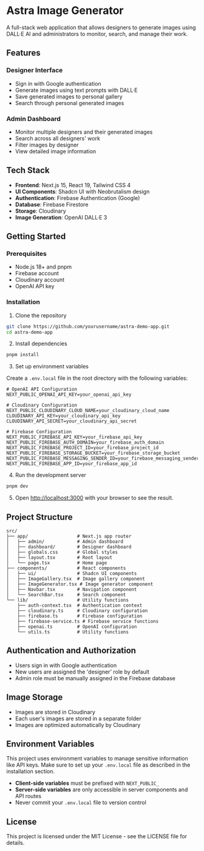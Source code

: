 # Astra Image Generator

A full-stack web application that allows designers to generate images using DALL·E AI and administrators to monitor, search, and manage their work.

## Features

### Designer Interface

- Sign in with Google authentication
- Generate images using text prompts with DALL·E
- Save generated images to personal gallery
- Search through personal generated images

### Admin Dashboard

- Monitor multiple designers and their generated images
- Search across all designers' work
- Filter images by designer
- View detailed image information

## Tech Stack

- **Frontend**: Next.js 15, React 19, Tailwind CSS 4
- **UI Components**: Shadcn UI with Neobrutalism design
- **Authentication**: Firebase Authentication (Google)
- **Database**: Firebase Firestore
- **Storage**: Cloudinary
- **Image Generation**: OpenAI DALL·E 3

## Getting Started

### Prerequisites

- Node.js 18+ and pnpm
- Firebase account
- Cloudinary account
- OpenAI API key

### Installation

1. Clone the repository

```bash
git clone https://github.com/yourusername/astra-demo-app.git
cd astra-demo-app
```

2. Install dependencies

```bash
pnpm install
```

3. Set up environment variables

Create a `.env.local` file in the root directory with the following variables:

```
# OpenAI API Configuration
NEXT_PUBLIC_OPENAI_API_KEY=your_openai_api_key

# Cloudinary Configuration
NEXT_PUBLIC_CLOUDINARY_CLOUD_NAME=your_cloudinary_cloud_name
CLOUDINARY_API_KEY=your_cloudinary_api_key
CLOUDINARY_API_SECRET=your_cloudinary_api_secret

# Firebase Configuration
NEXT_PUBLIC_FIREBASE_API_KEY=your_firebase_api_key
NEXT_PUBLIC_FIREBASE_AUTH_DOMAIN=your_firebase_auth_domain
NEXT_PUBLIC_FIREBASE_PROJECT_ID=your_firebase_project_id
NEXT_PUBLIC_FIREBASE_STORAGE_BUCKET=your_firebase_storage_bucket
NEXT_PUBLIC_FIREBASE_MESSAGING_SENDER_ID=your_firebase_messaging_sender_id
NEXT_PUBLIC_FIREBASE_APP_ID=your_firebase_app_id
```

4. Run the development server

```bash
pnpm dev
```

5. Open [http://localhost:3000](http://localhost:3000) with your browser to see the result.

## Project Structure

```
src/
├── app/                  # Next.js app router
│   ├── admin/            # Admin dashboard
│   ├── dashboard/        # Designer dashboard
│   ├── globals.css       # Global styles
│   ├── layout.tsx        # Root layout
│   └── page.tsx          # Home page
├── components/           # React components
│   ├── ui/               # Shadcn UI components
│   ├── ImageGallery.tsx  # Image gallery component
│   ├── ImageGenerator.tsx # Image generator component
│   ├── Navbar.tsx        # Navigation component
│   └── SearchBar.tsx     # Search component
└── lib/                  # Utility functions
    ├── auth-context.tsx  # Authentication context
    ├── cloudinary.ts     # Cloudinary configuration
    ├── firebase.ts       # Firebase configuration
    ├── firebase-service.ts # Firebase service functions
    ├── openai.ts         # OpenAI configuration
    └── utils.ts          # Utility functions
```

## Authentication and Authorization

- Users sign in with Google authentication
- New users are assigned the 'designer' role by default
- Admin role must be manually assigned in the Firebase database

## Image Storage

- Images are stored in Cloudinary
- Each user's images are stored in a separate folder
- Images are optimized automatically by Cloudinary

## Environment Variables

This project uses environment variables to manage sensitive information like API keys. Make sure to set up your `.env.local` file as described in the installation section.

- **Client-side variables** must be prefixed with `NEXT_PUBLIC_`
- **Server-side variables** are only accessible in server components and API routes
- Never commit your `.env.local` file to version control

## License

This project is licensed under the MIT License - see the LICENSE file for details.
